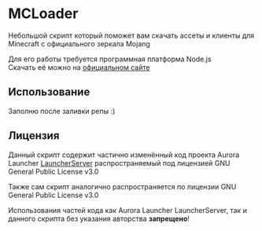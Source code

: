 # MCLoader

Небольшой скрипт который поможет вам скачать ассеты и клиенты для Minecraft с официального зеркала Mojang

Для его работы требуется программная платформа Node.js  
Скачать её можно на [официальном сайте](https://nodejs.org/ru/)

## Использование

Заполню после заливки репы :)

## Лицензия

Данный скрипт содержит частично изменённый код проекта Aurora Launcher [LauncherServer](https://github.com/AuroraTeam/LauncherServer) 
распространяемый под лицензией GNU General Public License v3.0

Также сам скрипт аналогично распространяется по лицензии GNU General Public License v3.0  

Использования частей кода как Aurora Launcher LauncherServer, так и данного скрипта без указания авторства **запрещено**!
